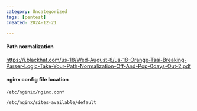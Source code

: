 ```yaml
---
category: Uncategorized
tags: [pentest]
created: 2024-12-21

---
```

#### Path normalization
https://i.blackhat.com/us-18/Wed-August-8/us-18-Orange-Tsai-Breaking-Parser-Logic-Take-Your-Path-Normalization-Off-And-Pop-0days-Out-2.pdf

#### nginx config file location 
```
/etc/nginix/nginx.conf
```

```
/etc/nginx/sites-available/default
```










